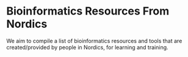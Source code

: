 # Bioinformatics Resources From Nordics

We aim to compile a list of bioinformatics resources and tools that are created/provided by people in Nordics, for learning and training.


